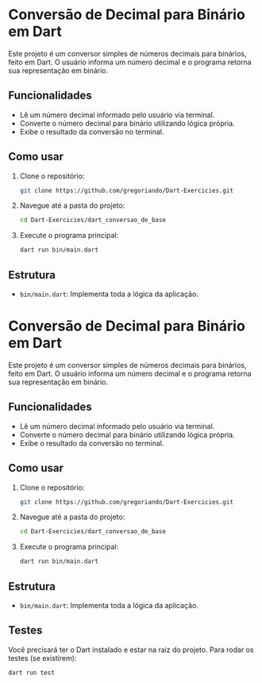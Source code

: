 # Conversão de Decimal para Binário em Dart

Este projeto é um conversor simples de números decimais para binários, feito em Dart. O usuário informa um número decimal e o programa retorna sua representação em binário.

## Funcionalidades

- Lê um número decimal informado pelo usuário via terminal.
- Converte o número decimal para binário utilizando lógica própria.
- Exibe o resultado da conversão no terminal.

## Como usar

1. Clone o repositório:
    ```sh
    git clone https://github.com/gregoriando/Dart-Exercicies.git
    ```
2. Navegue até a pasta do projeto:
    ```sh
    cd Dart-Exercicies/dart_conversao_de_base
    ```
3. Execute o programa principal:
    ```sh
    dart run bin/main.dart
    ```

## Estrutura

- `bin/main.dart`: Implementa toda a lógica da aplicação.
# Conversão de Decimal para Binário em Dart

Este projeto é um conversor simples de números decimais para binários, feito em Dart. O usuário informa um número decimal e o programa retorna sua representação em binário.

## Funcionalidades

- Lê um número decimal informado pelo usuário via terminal.
- Converte o número decimal para binário utilizando lógica própria.
- Exibe o resultado da conversão no terminal.

## Como usar

1. Clone o repositório:
    ```sh
    git clone https://github.com/gregoriando/Dart-Exercicies.git
    ```
2. Navegue até a pasta do projeto:
    ```sh
    cd Dart-Exercicies/dart_conversao_de_base
    ```
3. Execute o programa principal:
    ```sh
    dart run bin/main.dart
    ```

## Estrutura

- `bin/main.dart`: Implementa toda a lógica da aplicação.

## Testes

Você precisará ter o Dart instalado e estar na raiz do projeto.
Para rodar os testes (se existirem):

```sh
dart run test
```
